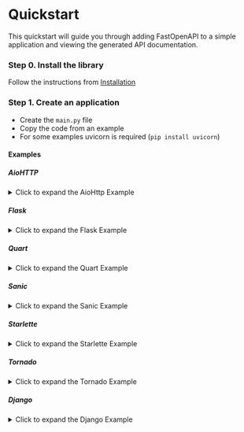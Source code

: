 # Quickstart

This quickstart will guide you through adding FastOpenAPI to a simple application and viewing the generated API documentation.

### Step 0. Install the library
Follow the instructions from [Installation](installation.md)

### Step 1. Create an application

- Create the `main.py` file
- Copy the code from an example
- For some examples uvicorn is required (`pip install uvicorn`)

#### Examples

##### AioHTTP
<details>
<summary>Click to expand the AioHttp Example</summary>
```python
from aiohttp import web
from pydantic import BaseModel

from fastopenapi.routers import AioHttpRouter

app = web.Application()
router = AioHttpRouter(app=app)


class HelloResponse(BaseModel):
    message: str


@router.get("/hello", tags=["Hello"], status_code=200, response_model=HelloResponse)
async def hello(name: str):
    """Say hello from aiohttp"""
    return HelloResponse(message=f"Hello, {name}! It's aiohttp!")


if __name__ == "__main__":
    web.run_app(app, host="127.0.0.1", port=8000)
```
</details>

##### Falcon
<details>
<summary>Click to expand the Falcon Example</summary>

```python
import falcon.asgi
import uvicorn
from pydantic import BaseModel

from fastopenapi.routers import FalconRouter

app = falcon.asgi.App()
router = FalconRouter(app=app)


class HelloResponse(BaseModel):
    message: str


@router.get("/hello", tags=["Hello"], status_code=200, response_model=HelloResponse)
async def hello(name: str):
    """Say hello from Falcon"""
    return HelloResponse(message=f"Hello, {name}! It's Falcon!")


if __name__ == "__main__":
    uvicorn.run(app, host="127.0.0.1", port=8000)

```
</details>

##### Flask
<details>
<summary>Click to expand the Flask Example</summary>

```python
from flask import Flask
from pydantic import BaseModel

from fastopenapi.routers import FlaskRouter

app = Flask(__name__)
router = FlaskRouter(app=app)


class HelloResponse(BaseModel):
    message: str


@router.get("/hello", tags=["Hello"], status_code=200, response_model=HelloResponse)
def hello(name: str):
    """Say hello from Flask"""
    return HelloResponse(message=f"Hello, {name}! It's Flask!")


if __name__ == "__main__":
    app.run(port=8000)

```
</details>

##### Quart
<details>
<summary>Click to expand the Quart Example</summary>

```python
from pydantic import BaseModel
from quart import Quart

from fastopenapi.routers import QuartRouter

app = Quart(__name__)
router = QuartRouter(app=app)


class HelloResponse(BaseModel):
    message: str


@router.get("/hello", tags=["Hello"], status_code=200, response_model=HelloResponse)
async def hello(name: str):
    """Say hello from Quart"""
    return HelloResponse(message=f"Hello, {name}! It's Quart!")


if __name__ == "__main__":
    app.run(port=8000)

```
</details>

##### Sanic
<details>
<summary>Click to expand the Sanic Example</summary>

```python
from pydantic import BaseModel
from sanic import Sanic

from fastopenapi.routers import SanicRouter

app = Sanic("MySanicApp")
router = SanicRouter(app=app)


class HelloResponse(BaseModel):
    message: str


@router.get("/hello", tags=["Hello"], status_code=200, response_model=HelloResponse)
async def hello(name: str):
    """Say hello from Sanic"""
    return HelloResponse(message=f"Hello, {name}! It's Sanic!")


if __name__ == "__main__":
    app.run(host="0.0.0.0", port=8000)

```
</details>

##### Starlette
<details>
<summary>Click to expand the Starlette Example</summary>
  
```python
import uvicorn
from pydantic import BaseModel
from starlette.applications import Starlette

from fastopenapi.routers import StarletteRouter

app = Starlette()
router = StarletteRouter(app=app)


class HelloResponse(BaseModel):
    message: str


@router.get("/hello", tags=["Hello"], status_code=200, response_model=HelloResponse)
async def hello(name: str):
    """Say hello from Starlette"""
    return HelloResponse(message=f"Hello, {name}! It's Starlette!")

if __name__ == "__main__":
    uvicorn.run(app, host="127.0.0.1", port=8000)

```
</details>

##### Tornado
<details>
<summary>Click to expand the Tornado Example</summary>

```python
import asyncio
from pydantic import BaseModel
from tornado.web import Application
from fastopenapi.routers.tornado import TornadoRouter

app = Application()
router = TornadoRouter(app=app)

class HelloResponse(BaseModel):
    message: str

@router.get("/hello", tags=["Hello"], status_code=200, response_model=HelloResponse)
def hello(name: str):
    """Say hello from Tornado"""
    return HelloResponse(message=f"Hello, {name}! It's Tornado!")

async def main():
    app.listen(8000)
    await asyncio.Event().wait()

if __name__ == "__main__":
    asyncio.run(main())

```
</details>

##### Django
<details>
<summary>Click to expand the Django Example</summary>
```python
from django.conf import settings
from django.core.management import call_command
from django.core.wsgi import get_wsgi_application
from django.urls import path
from pydantic import BaseModel

from fastopenapi.routers import DjangoRouter

settings.configure(DEBUG=True, SECRET_KEY="__CHANGEME__", ROOT_URLCONF=__name__)
application = get_wsgi_application()

router = DjangoRouter(app=True)


class HelloResponse(BaseModel):
    message: str


@router.get("/hello", tags=["Hello"], status_code=200, response_model=HelloResponse)
def hello(name: str):
    """Say hello from django"""
    return HelloResponse(message=f"Hello, {name}! It's Django!")


urlpatterns = [path("", router.urls)]

if __name__ == "__main__":
    call_command("runserver")
```
</details>

### Step 2. Run the server

#### Launch the application:

```bash
python main.py
```

Once launched, the documentation will be available at:

#### Swagger UI
```
http://127.0.0.1:8000/docs
```

You can see the automatic interactive API documentation (provided by <a href="https://github.com/swagger-api/swagger-ui" class="external-link" target="_blank">Swagger UI</a>):

![Swagger UI](../img/HelloSwagger.jpg)

#### ReDoc
```
http://127.0.0.1:8000/redoc
```
You can see another automatic documentation (provided by <a href="https://github.com/Rebilly/ReDoc" class="external-link" target="_blank">ReDoc</a>):

![ReDoc](../img/HelloRedoc.jpg)

---

#### Generated Documentation

Once the server is running, documentation is automatically available:

- Swagger UI: http://localhost:8000/docs
- ReDoc: http://localhost:8000/redoc
- OpenAPI JSON: http://localhost:8000/openapi.json
